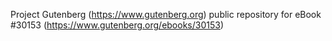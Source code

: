 Project Gutenberg (https://www.gutenberg.org) public repository for eBook #30153 (https://www.gutenberg.org/ebooks/30153)
